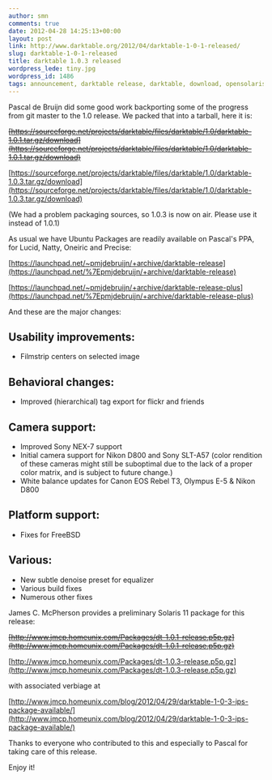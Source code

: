 ```yaml
---
author: smn
comments: true
date: 2012-04-28 14:25:13+00:00
layout: post
link: http://www.darktable.org/2012/04/darktable-1-0-1-released/
slug: darktable-1-0-1-released
title: darktable 1.0.3 released
wordpress_lede: tiny.jpg
wordpress_id: 1486
tags: announcement, darktable release, darktable, download, opensolaris, release, tarball
---
```


Pascal de Bruijn did some good work backporting some of the progress from git master to the 1.0 release. We packed that into a tarball, here it is:

<del>[https://sourceforge.net/projects/darktable/files/darktable/1.0/darktable-1.0.1.tar.gz/download](https://sourceforge.net/projects/darktable/files/darktable/1.0/darktable-1.0.1.tar.gz/download)</del>

[https://sourceforge.net/projects/darktable/files/darktable/1.0/darktable-1.0.3.tar.gz/download](https://sourceforge.net/projects/darktable/files/darktable/1.0/darktable-1.0.3.tar.gz/download)

(We had a problem packaging sources, so 1.0.3 is now on air. Please use it instead of 1.0.1)

As usual we have Ubuntu Packages are readily available on Pascal's PPA, for Lucid, Natty, Oneiric and Precise:

[https://launchpad.net/~pmjdebruijn/+archive/darktable-release](https://launchpad.net/%7Epmjdebruijn/+archive/darktable-release)

[https://launchpad.net/~pmjdebruijn/+archive/darktable-release-plus](https://launchpad.net/%7Epmjdebruijn/+archive/darktable-release-plus)

And these are the major changes:

## Usability improvements:

* Filmstrip centers on selected image

## Behavioral changes:

* Improved (hierarchical) tag export for flickr and friends

## Camera support:

* Improved Sony NEX-7 support
* Initial camera support for Nikon D800 and Sony SLT-A57 (color rendition of these cameras might still be suboptimal due to the lack of a proper color matrix, and is subject to future change.)
* White balance updates for Canon EOS Rebel T3, Olympus E-5 & Nikon D800

## Platform support:

* Fixes for FreeBSD

## Various:

* New subtle denoise preset for equalizer
* Various build fixes
* Numerous other fixes

James C. McPherson provides a preliminary Solaris 11 package for this release:

<del>[http://www.jmcp.homeunix.com/Packages/dt-1.0.1-release.p5p.gz](http://www.jmcp.homeunix.com/Packages/dt-1.0.1-release.p5p.gz)</del>

[http://www.jmcp.homeunix.com/Packages/dt-1.0.3-release.p5p.gz](http://www.jmcp.homeunix.com/Packages/dt-1.0.3-release.p5p.gz)

with associated verbiage at

[http://www.jmcp.homeunix.com/blog/2012/04/29/darktable-1-0-3-ips-package-available/](http://www.jmcp.homeunix.com/blog/2012/04/29/darktable-1-0-3-ips-package-available/)

Thanks to everyone who contributed to this and especially to Pascal for taking care of this release.

Enjoy it!
